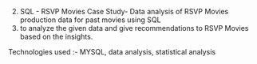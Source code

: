 2.	SQL - RSVP Movies Case Study- Data analysis of RSVP Movies production data for past movies using SQL
3.	to analyze the given data and give recommendations to RSVP Movies based on the insights.

Technologies used :- MYSQL, data analysis, 
statistical analysis
